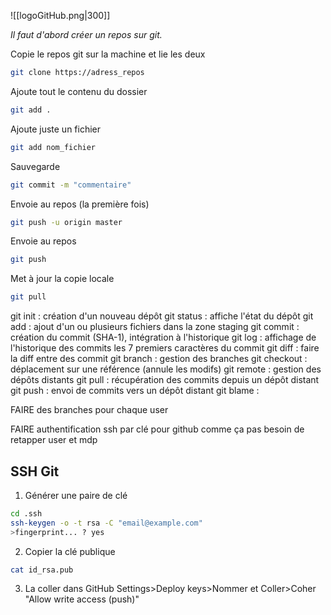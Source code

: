![[logoGitHub.png|300]]

*Il faut d'abord créer un repos sur git.*

Copie le repos git sur la machine et lie les deux
```bash
git clone https://adress_repos
```
Ajoute tout le contenu du dossier
```bash
git add .
```
Ajoute juste un fichier
```bash
git add nom_fichier
```
Sauvegarde
```bash
git commit -m "commentaire" 
```
Envoie au repos (la première fois)
```bash
git push -u origin master
```
Envoie au repos
```bash
git push
```
Met à jour la copie locale
```bash
git pull
```


git init : création d'un nouveau dépôt 
git status : affiche l'état du dépôt 
git add : ajout d'un ou plusieurs fichiers dans la zone staging 
git commit : création du commit (SHA-1), intégration à l'historique 
git log : affichage de l'historique des commits 
les 7 premiers caractères du commit
git diff : faire la diff entre des commit
git branch : gestion des branches 
git checkout : déplacement sur une référence (annule les modifs) 
git remote : gestion des dépôts distants 
git pull : récupération des commits depuis un dépôt distant 
git push : envoi de commits vers un dépôt distant
git blame : 


FAIRE des branches pour chaque user

FAIRE authentification ssh par clé pour github
comme ça pas besoin de retapper user et mdp


## SSH Git

1) Générer une paire de clé
```bash
cd .ssh
ssh-keygen -o -t rsa -C "email@example.com"
>fingerprint... ? yes
```

2) Copier la clé publique
```bash
cat id_rsa.pub
```

3) La coller dans GitHub
	Settings>Deploy keys>Nommer et Coller>Coher "Allow write access (push)"